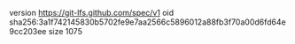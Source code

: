 version https://git-lfs.github.com/spec/v1
oid sha256:3a1f742145830b5702fe9e7aa2566c5896012a88fb3f70a00d6fd64e9cc203ee
size 1075
